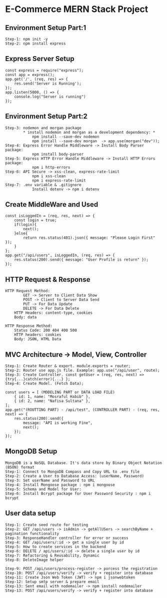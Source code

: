 # E-Commerce MERN Stack Project

## Environment Setup Part:1

    Step-1: npm init -y
    Step-2: npm install express

## Express Server Setup

    const express = require("express");
    const app = express();
    app.get('/', (req, res) => {
        res.send('Server is Running');
    });
    app.listen(5000, () => {
        console.log("Server is running")
    });

## Environment Setup Part:2

    Step-3: nodemon and morgan package
            * install nodemon and morgan as a development dependency: *
                npm install --save-dev nodemon
                npm install --save-dev morgan  -> app.use(morgan("dev"));
    Step-4: Express Error Handle Middleware -> Install Body Parser package:
                npm install body-parser
    Step-5: Express HTTP Error Handle Middleware -> Install HTTP Errors package:
                npm i http-errors
    Step-6: API Secure -> xss-clean, express-rate-limit
                npm i xss-clean
                npm i express-rate-limit
    Step-7: .env variable & .gitignore
                Install dotenv -> npm i dotenv

## Create MiddleWare and Used

    const isLoggedIn = (req, res, next) => {
        const login = true;
        if(login){
            next();
        }else{
            return res.status(401).json({ message: "Please Login First" });
        }
    };
    app.get("/api/users", isLoggedIn, (req, res) => {
        res.status(200).send({ message: "User Profile is return" });
    });

## HTTP Request & Response

    HTTP Request Method:
            GET -> Server to Client Data Show
            POST -> Client to Server Data Send
            PUT -> For Data Update
            DELETE -> For Data Delete
        HTTP Headers: content-type, cookies
        Body: data

    HTTP Response Method:
        Status Code: 200 404 400 500
        HTTP headers: cookies
        Body: JSON, HTML Data

## MVC Architecture -> Model, View, Controller

    Step-1: Create Router & export. module.exports = router;
    Step-2: Router use app.js file. Example: app.use("/api/user", route);
    Step-3: Create Controller. const getUser = (req, res, next) => {try{...}catch(error){...} };
    Step-4: Create Model. (Fetch Data);

    const users = [ (MODELING PART or DATA LOAD FILE)
        { id: 1, name: "Mosraful Habib" },
        { id: 2, name: "Nafisa Sultana" },
    ];
    app.get("(ROUTTING PART) - /api/test", (CONTROLLER PART) - (req, res, next) => {
        res.status(200).send({
            message: "API is working Fine",
            next();
        });
    });

## MongoDB Setup

    MongoDB is a NoSQL Database. It's data store by Binary Object Notation (BSON) format
    Step-1: Connect to MongoDB Compass and Copy URL to .env file
    Step-2: Create a User to Database Access: (userName, Password)
    Step-3: Set userName and Password to URL
    Step-4: Install Mongoose package : npm i mongoose
    Step-5: Schema and Model for User:
    Step-6: Install Bcrypt package for User Password Security : npm i bcrypt

## User data setup

    Step-1: Create seed route for testing
    Step-2: GET /api/users -> isAdmin -> getAllUSers -> searchByName + pagination functionality
    Step-3: ResponseHandler controller for error or success
    Step-4: GET /api/users/:id -> get a single user by id
    Step-5: How to create services in the backend
    Step-6: DELETE / api/users/:id -> delete a single user by id
    Step-7: Refactoring & Reusability, Dynamic
    Step-8: DeleteImage helper

    Step-9: POST /api/users/process-register -> porcess the registration
    Step-10: POST /api/users/verify -> verify + register into database
    Step-11: Create Json Web Token (JWT) -> npm i jsonwebtoken
    Step-12: Setup smtp server & prepare email
    Step-13: Sent email with nodemailer -> npm install nodemailer
    Step-13: POST /api/users/verify -> verify + register into database
